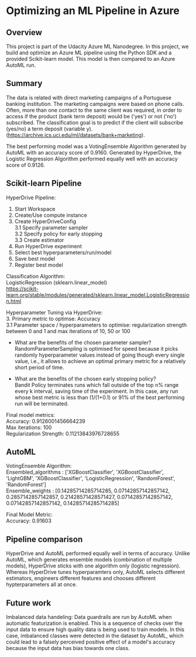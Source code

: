 # Optimizing an ML Pipeline in Azure

## Overview
This project is part of the Udacity Azure ML Nanodegree.
In this project, we build and optimize an Azure ML pipeline using the Python SDK and a provided Scikit-learn model.
This model is then compared to an Azure AutoML run.

## Summary
The data is related with direct marketing campaigns of a Portuguese banking institution. The marketing campaigns were based on phone calls. Often, more than one contact to the same client was required, in order to access if the product (bank term deposit) would be ('yes') or not ('no') subscribed. The classification goal is to predict if the client will subscribe (yes/no) a term deposit (variable y). (https://archive.ics.uci.edu/ml/datasets/bank+marketing).

The best performing model was a VotingEnsemble Algorithm generated by AutoML with an accuracy score of 0.9160.
Generated by HyperDrive, the Logistic Regression Algorithm performed equally well with an accuracy score of 0.9126.

## Scikit-learn Pipeline
HyperDrive Pipeline:
1. Start Workspace
2. Create/Use compute instance
3. Create HyperDriveConfig\
3.1 Specify parameter sampler\
3.2 Specify policy for early stopping\
3.3 Create estimator
4. Run HyperDrive experiment
5. Select best hyperparameters/run/model
6. Save best model
7. Register best model

Classification Algorithm:\
LogisticRegression (sklearn.linear_model)\
https://scikit-learn.org/stable/modules/generated/sklearn.linear_model.LogisticRegression.html 

Hyperparameter Tuning via HyperDrive:\
3. Primary metric to optimse: Accuracy\
3.1 Parameter space / hyperparameters to optimise: regularization strength between 0 and 1 and max iterations of 10, 50 or 100

- What are the benefits of the chosen parameter sampler?\
RandomParameterSampling is optimised for speed because it picks randomly hyperparameter values instead of going though every single value, i.e., it allows to achieve an optimal primary metric for a relatively short period of time.

- What are the benefits of the chosen early stopping policy?\
Bandit Policy terminates runs which fall outside of the top n% range every k interval, saving time of the experiment. In this case, any run whose best metric is less than (1/(1+0.1) or 91% of the best performing run will be terminated.

Final model metrics:\
Accuracy: 0.9126001456664239\
Max iterations: 100\
Regularization Strength: 0.11213843976728655

## AutoML
VotingEnsemble Algorithm:\
Ensembled_algorithms : ['XGBoostClassifier', 'XGBoostClassifier', 'LightGBM', 'XGBoostClassifier', 'LogisticRegression', 'RandomForest', 'RandomForest']\
Ensemble_weights : [0.14285714285714285, 0.07142857142857142, 0.2857142857142857, 0.21428571428571427, 0.07142857142857142, 0.07142857142857142, 0.14285714285714285]

Final Model Metric:\
Accuracy: 0.91603

## Pipeline comparison
HyperDrive and AutoML performed equally well in terms of accuracy. Unlike AutoML, which generates ensemble models (combination of multiple models), HyperDrive sticks with one algorithm only (logistic regression). Whereas HyperDrive tunes hyperparamters only, AutoML selects different estimators, engineers different features and chooses different hypterparameters all at once.

## Future work
Imbalanced data handeling: Data guardrails are run by AutoML when automatic featurization is enabled. This is a sequence of checks over the input data to ensure high quality data is being used to train models. In this case, imbalanced classes were detected in the dataset by AutoML, which could lead to a falsely perceived positive effect of a model's accuracy because the input data has bias towards one class.